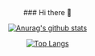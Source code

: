 <div align="center">### Hi there 👋

<!--
**Soruss/Soruss** is a ✨ _special_ ✨ repository because its `README.md` (this file) appears on your GitHub profile.

Here are some ideas to get you started:

- 🔭 I’m currently working on ...
- 🌱 I’m currently learning ...
- 👯 I’m looking to collaborate on ...
- 🤔 I’m looking for help with ...
- 💬 Ask me about ...
- 📫 How to reach me: ...
- 😄 Pronouns: ...
- ⚡ Fun fact: ...
-->

[![Anurag's github stats](https://github-readme-stats.vercel.app/api?username=soruss)](https://github.com/anuraghazra/github-readme-stats)

[![Top Langs](https://github-readme-stats.vercel.app/api/top-langs/?username=soruss)](https://github.com/anuraghazra/github-readme-stats)
</div>
